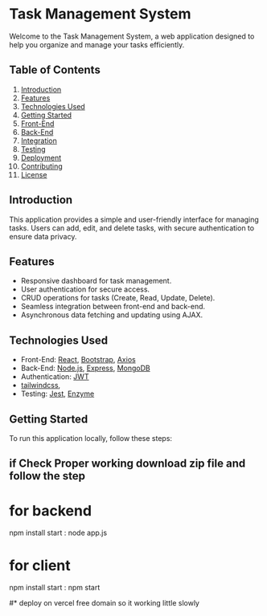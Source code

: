 # Task Management System

Welcome to the Task Management System, a web application designed to help you organize and manage your tasks efficiently.

## Table of Contents
1. [Introduction](#introduction)
2. [Features](#features)
3. [Technologies Used](#technologies-used)
4. [Getting Started](#getting-started)
5. [Front-End](#front-end)
6. [Back-End](#back-end)
7. [Integration](#integration)
8. [Testing](#testing)
9. [Deployment](#deployment)
10. [Contributing](#contributing)
11. [License](#license)

## Introduction
This application provides a simple and user-friendly interface for managing tasks. Users can add, edit, and delete tasks, with secure authentication to ensure data privacy.

## Features
- Responsive dashboard for task management.
- User authentication for secure access.
- CRUD operations for tasks (Create, Read, Update, Delete).
- Seamless integration between front-end and back-end.
- Asynchronous data fetching and updating using AJAX.

## Technologies Used
- Front-End: [React](https://reactjs.org/), [Bootstrap](https://getbootstrap.com/), [Axios](https://axios-http.com/)
- Back-End: [Node.js](https://nodejs.org/), [Express](https://expressjs.com/), [MongoDB](https://www.mongodb.com/)
- Authentication: [JWT](https://jwt.io/)
- [tailwindcss](https://tailwindcss.com/),
- Testing: [Jest](https://jestjs.io/), [Enzyme](https://enzymejs.github.io/enzyme/)

## Getting Started
To run this application locally, follow these steps:


## if Check Proper working download zip file and follow the step 

# for backend 
npm install
start : node app.js

# for client 
npm install
start : npm start

#* deploy on vercel free domain so it working little slowly
